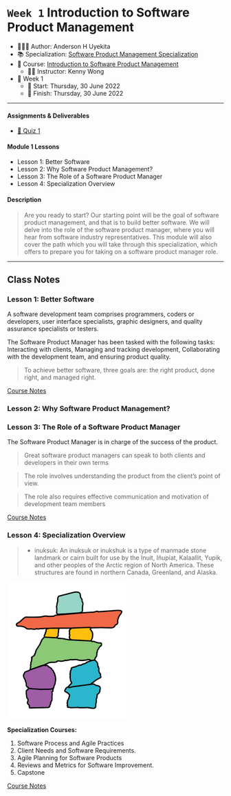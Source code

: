 `Week 1` Introduction to Software Product Management
================

-   👨🏻‍💻 Author: Anderson H Uyekita
-   📚 Specialization:
    <a href="https://www.coursera.org/specializations/product-management"
    target="_blank" rel="noopener">Software Product Management
    Specialization</a>
-   📖 Course: <a
    href="https://www.coursera.org/learn/introduction-to-software-product-management"
    target="_blank" rel="noopener">Introduction to Software Product
    Management</a>
    -   🧑‍🏫 Instructor: Kenny Wong
-   📆 Week 1
    -   🚦 Start: Thursday, 30 June 2022
    -   🏁 Finish: Thursday, 30 June 2022

------------------------------------------------------------------------

#### Assignments & Deliverables

-   [📝 Quiz 1](./quiz-1_introduction-to-software-product-management.md)

#### Module 1 Lessons

-   Lesson 1: Better Software
-   Lesson 2: Why Software Product Management?
-   Lesson 3: The Role of a Software Product Manager
-   Lesson 4: Specialization Overview

#### Description

> Are you ready to start? Our starting point will be the goal of
> software product management, and that is to build better software. We
> will delve into the role of the software product manager, where you
> will hear from software industry representatives. This module will
> also cover the path which you will take through this specialization,
> which offers to prepare you for taking on a software product manager
> role.

------------------------------------------------------------------------

## Class Notes

### Lesson 1: Better Software

A software development team comprises programmers, coders or developers,
user interface specialists, graphic designers, and quality assurance
specialists or testers.

The Software Product Manager has been tasked with the following tasks:
Interacting with clients, Managing and tracking development,
Collaborating with the development team, and ensuring product quality.

> To achieve better software, three goals are: the right product, done
> right, and managed right.

[Course
Notes](https://github.com/AndersonUyekita/introduction-to-software-product-management/blob/main/resources/c1-course-notes-introduction-to-software-product-management.pdf)

### Lesson 2: Why Software Product Management?

### Lesson 3: The Role of a Software Product Manager

The Software Product Manager is in charge of the success of the product.

> Great software product managers can speak to both clients and
> developers in their own terms

> The role involves understanding the product from the client’s point of
> view.

> The role also requires effective communication and motivation of
> development team members

[Course
Notes](https://github.com/AndersonUyekita/introduction-to-software-product-management/blob/main/resources/c1-course-notes-introduction-to-software-product-management.pdf)

### Lesson 4: Specialization Overview

> -   inuksuk: An inuksuk or inukshuk is a type of manmade stone
>     landmark or cairn built for use by the Inuit, Iñupiat, Kalaallit,
>     Yupik, and other peoples of the Arctic region of North America.
>     These structures are found in northern Canada, Greenland, and
>     Alaska.

![inuksuk](./figures/figure_1.png)

**Specialization Courses:**

1.  Software Process and Agile Practices
2.  Client Needs and Software Requirements.
3.  Agile Planning for Software Products
4.  Reviews and Metrics for Software Improvement.
5.  Capstone

[Course
Notes](https://github.com/AndersonUyekita/introduction-to-software-product-management/blob/main/resources/c1-course-notes-introduction-to-software-product-management.pdf)
